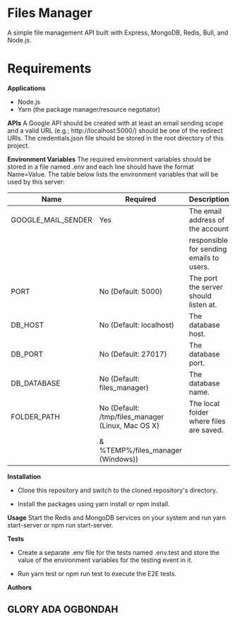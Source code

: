 # Files Manager
A simple file management API built with Express, MongoDB, Redis, Bull, and Node.js.

# Requirements
**Applications**
+ Node.js
+ Yarn (the package manager/resource negotiator)

**APIs**
A Google API should be created with at least an email sending scope and a valid URL (e.g.; http://localhost:5000/) should be one of the redirect URIs. The credentials.json file should be stored in the root directory of this project.

**Environment Variables**
The required environment variables should be stored in a file named .env and each line should have the format Name=Value. The table below lists the environment variables that will be used by this server:

| Name               | Required                                          | Description                              |
| --- | --- | --- |
| GOOGLE_MAIL_SENDER | Yes                                               | The email address of the account         |
|                    |                                                   | responsible for sending emails to users. |
| PORT	             | No (Default: 5000)                                | The port the server should listen at.    |
| DB_HOST	           | No (Default: localhost)                           | The database host.                       |
| DB_PORT	           | No (Default: 27017)	                             | The database port.                       |
| DB_DATABASE	       | No (Default: files_manager)                       | The database name.                       |
| FOLDER_PATH	       | No (Default: /tmp/files_manager (Linux, Mac OS X) | The local folder where files are saved.  |
|                    | & %TEMP%/files_manager (Windows))	               |                                          |

**Installation**
* Clone this repository and switch to the cloned repository's directory.
+ Install the packages using yarn install or npm install.

**Usage**
Start the Redis and MongoDB services on your system and run yarn start-server or npm run start-server.

**Tests**
* Create a separate .env file for the tests named .env.test and store the value of the environment variables for the testing event in it.
+ Run yarn test or npm run test to execute the E2E tests.

**Authors**
## GLORY ADA OGBONDAH
